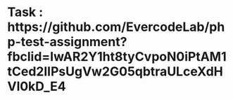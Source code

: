 <h1>Task : https://github.com/EvercodeLab/php-test-assignment?fbclid=IwAR2Y1ht8tyCvpoN0iPtAM1tCed2lIPsUgVw2G05qbtraULceXdHVl0kD_E4</h1>
